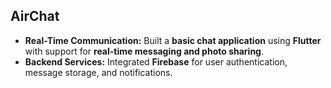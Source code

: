 ## AirChat

- **Real-Time Communication:** Built a **basic chat application** using **Flutter** with support for **real-time messaging and photo sharing**.
- **Backend Services:** Integrated **Firebase** for user authentication, message storage, and notifications.
